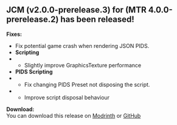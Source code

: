 ## JCM (v2.0.0-prerelease.3) for (MTR 4.0.0-prerelease.2) has been released!

**Fixes:**
- Fix potential game crash when rendering JSON PIDS.
- **Scripting**
- - Slightly improve GraphicsTexture performance
- **PIDS Scripting**
- - Fix changing PIDS Preset not disposing the script.
- - Improve script disposal behaviour

**Download:**  
You can download this release on [Modrinth](https://modrinth.com/mod/jcm) or [GitHub](https://github.com/DistrictOfJoban/Joban-Client-Mod/releases)

